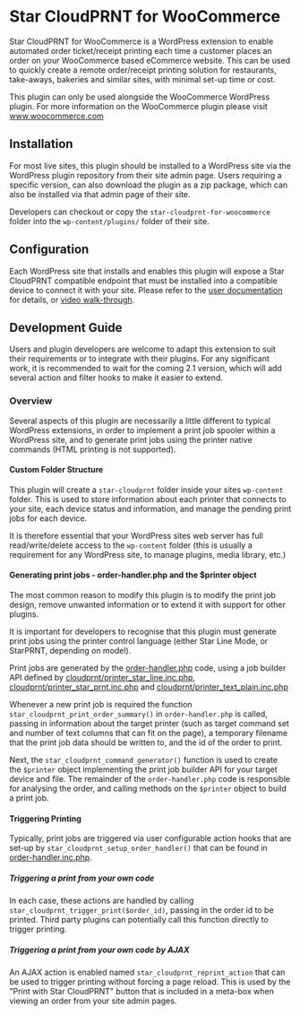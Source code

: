 # Star CloudPRNT for WooCommerce

Star CloudPRNT for WooCommerce is a WordPress extension to enable automated order ticket/receipt printing each time a customer places an order on your WooCommerce based eCommerce website.
This can be used to quickly create a remote order/receipt printing solution for restaurants, take-aways, bakeries and similar sites, with minimal set-up time or cost.

This plugin can only be used alongside the WooCommerce WordPress plugin.  For more information on the WooCommerce plugin please visit www.woocommerce.com

## Installation

For most live sites, this plugin should be installed to a WordPress site via the WordPress plugin repository from their site admin page.
Users requiring a specific version, can also download the plugin as a zip package, which can also be installed via that admin page of their site.

Developers can checkout or copy the `star-cloudprnt-for-woocommerce` folder into the `wp-content/plugins/` folder of their site.

## Configuration

Each WordPress site that installs and enables this plugin will expose a Star CloudPRNT compatible endpoint that must be installed into a compatible device to connect it with your site.
Please refer to the [user documentation](readme.txt) for details, or [video walk-through](https://www.youtube.com/watch?v=2O3pZJ-kfqk).

## Development Guide

Users and plugin developers are welcome to adapt this extension to suit their requirements or to integrate with their plugins. For any significant work, it is recommended to wait for the coming 2.1 version, which will add several action and filter hooks to make it easier to extend.

### Overview

Several aspects of this plugin are necessarily a little different to typical WordPress extensions, in order to implement a print job spooler within a WordPress site, and to generate print jobs using the printer native commands (HTML printing is not supported).

#### Custom Folder Structure

This plugin will create a `star-cloudprnt` folder inside your sites `wp-content` folder. This is used to store information about each printer that connects to your site, each device status and information, and manage the pending print jobs for each device.

It is therefore essential that your WordPress sites web server has full read/write/delete access to the `wp-content` folder (this is usually a requirement for any WordPress site, to manage plugins, media library, etc.)


#### Generating print jobs - order-handler.php and the $printer object

The most common reason to modify this plugin is to modify the print job design, remove unwanted information or to extend it with support for other plugins.

It is important for developers to recognise that this plugin must generate print jobs using the printer control language (either Star Line Mode, or StarPRNT, depending on model).

Print jobs are generated by the [order-handler.php](order-handler.php) code, using a job builder API defined by [cloudprnt/printer_star_line.inc.php](cloudprnt/printer_star_line.inc.php), [cloudprnt/printer_star_prnt.inc.php](cloudprnt/printer_star_prnt.inc.php) and [cloudprnt/printer_text_plain.inc.php](cloudprnt/printer_text_plain.inc.php)

Whenever a new print job is required the function `star_cloudprnt_print_order_summary()` in `order-handler.php` is called, passing in information about the target printer (such as target command set and number of text columns that can fit on the page), a temporary filename that the print job data should be written to, and the id of the order to print.

Next, the `star_cloudprnt_command_generator()` function is used to create the `$printer` object implementing the print job builder API for your target device and file. The remainder of the `order-handler.php` code is responsible for analysing the order, and calling methods on the `$printer` object to build a print job.

#### Triggering Printing

Typically, print jobs are triggered via user configurable action hooks that are set-up by `star_cloudprnt_setup_order_handler()` that can be found in [order-handler.inc.php](order-handler.inc.php).

##### Triggering a print from your own code
In each case, these actions are handled by calling `star_cloudprnt_trigger_print($order_id)`, passing in the order id to be printed. Third party plugins can potentially call this function directly to trigger printing.

##### Triggering a print from your own code by AJAX

An AJAX action is enabled named `star_cloudprnt_reprint_action` that can be used to trigger printing without forcing a page reload. This is used by the "Print with Star CloudPRNT" button that is included in a meta-box when viewing an order from your site admin pages.